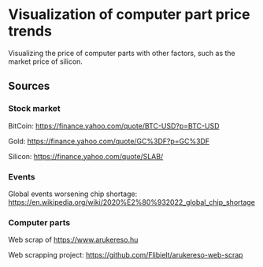 # Visualization of computer part price trends

Visualizing the price of computer parts with other factors, such as the market price of silicon.

## Sources
### Stock market
BitCoin: https://finance.yahoo.com/quote/BTC-USD?p=BTC-USD

Gold: https://finance.yahoo.com/quote/GC%3DF?p=GC%3DF

Silicon: https://finance.yahoo.com/quote/SLAB/

### Events

Global events worsening chip shortage: https://en.wikipedia.org/wiki/2020%E2%80%932022_global_chip_shortage

### Computer parts
Web scrap of https://www.arukereso.hu

Web scrapping project: https://github.com/Flibielt/arukereso-web-scrap

